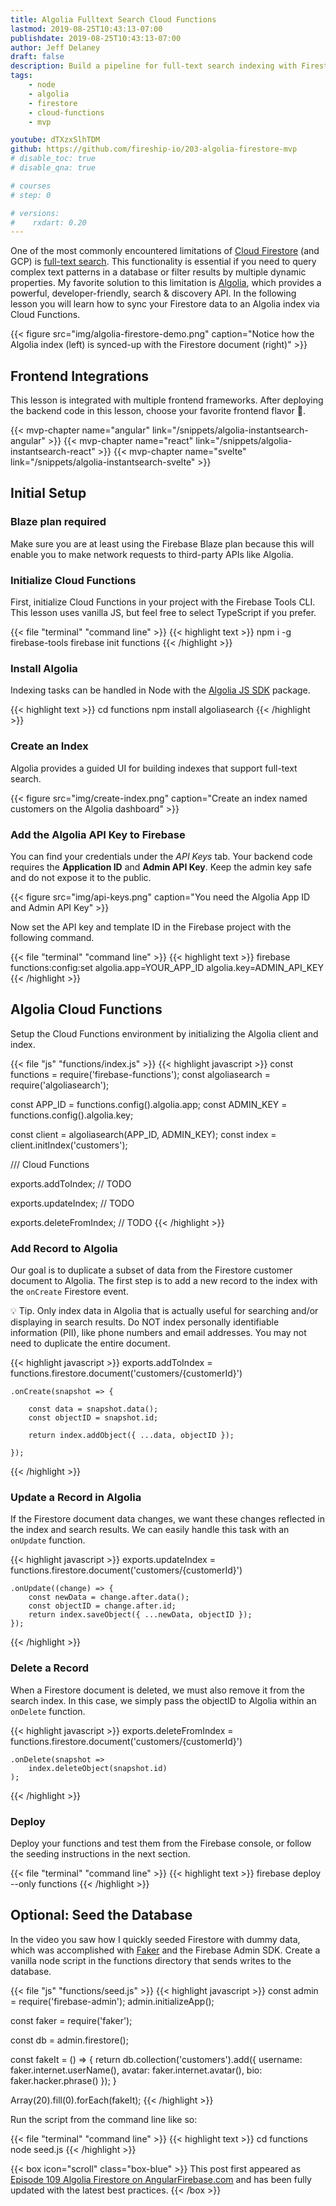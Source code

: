```yaml
---
title: Algolia Fulltext Search Cloud Functions
lastmod: 2019-08-25T10:43:13-07:00
publishdate: 2019-08-25T10:43:13-07:00
author: Jeff Delaney
draft: false
description: Build a pipeline for full-text search indexing with Firestore Cloud Functions
tags: 
    - node
    - algolia
    - firestore
    - cloud-functions
    - mvp

youtube: dTXzxSlhTDM
github: https://github.com/fireship-io/203-algolia-firestore-mvp
# disable_toc: true
# disable_qna: true

# courses
# step: 0

# versions:
#    rxdart: 0.20
---
```


One of the most commonly encountered limitations of [Cloud Firestore](https://firebase.google.com/docs/firestore) (and GCP) is [full-text search](https://en.wikipedia.org/wiki/Full-text_search). This functionality is essential if you need to query complex text patterns in a database or filter results by multiple dynamic properties. My favorite solution to this limitation is [Algolia](https://www.algolia.com/), which provides a powerful, developer-friendly, search & discovery API. In the following lesson you will learn how to sync your Firestore data to an Algolia index via Cloud Functions. 


{{< figure src="img/algolia-firestore-demo.png" caption="Notice how the Algolia index (left) is synced-up with the Firestore document (right)" >}}

## Frontend Integrations

This lesson is integrated with multiple frontend frameworks. After deploying the backend code in this lesson, choose your favorite frontend flavor 🍧. 

<nav>
    {{< mvp-chapter name="angular" link="/snippets/algolia-instantsearch-angular" >}}
    {{< mvp-chapter name="react" link="/snippets/algolia-instantsearch-react" >}}
    <!-- {{< mvp-chapter name="vue" link="/snippets/algolia-instantsearch-vue" >}} -->
    {{< mvp-chapter name="svelte" link="/snippets/algolia-instantsearch-svelte" >}}
    <!-- {{< mvp-chapter name="flutter" link="/snippets/algolia-instantsearch-flutter" >}} -->
</nav>

## Initial Setup

### Blaze plan required

Make sure you are at least using the Firebase Blaze plan because this will enable you to make network requests to third-party APIs like Algolia.

### Initialize Cloud Functions

First, initialize Cloud Functions in your project with the Firebase Tools CLI. This lesson uses vanilla JS, but feel free to select TypeScript if you prefer. 

{{< file "terminal" "command line" >}}
{{< highlight text >}}
npm i -g firebase-tools
firebase init functions
{{< /highlight >}}

### Install Algolia

Indexing tasks can be handled in Node with the [Algolia JS SDK](https://www.algolia.com/doc/api-client/getting-started/install/javascript/?language=javascript) package. 

{{< highlight text >}}
cd functions
npm install algoliasearch
{{< /highlight >}}

### Create an Index

Algolia provides a guided UI for building indexes that support full-text search. 

{{< figure src="img/create-index.png" caption="Create an index named customers on the Algolia dashboard" >}}

### Add the Algolia API Key to Firebase

You can find your credentials under the *API Keys* tab. Your backend code requires the **Application ID** and **Admin API Key**. Keep the admin key safe and do not expose it to the public. 

{{< figure src="img/api-keys.png" caption="You need the Algolia App ID and Admin API Key" >}}

Now set the API key and template ID in the Firebase project with the following command. 

{{< file "terminal" "command line" >}}
{{< highlight text >}}
firebase functions:config:set algolia.app=YOUR_APP_ID algolia.key=ADMIN_API_KEY
{{< /highlight >}}

## Algolia Cloud Functions

Setup the Cloud Functions environment by initializing the Algolia client and index. 

{{< file "js" "functions/index.js" >}}
{{< highlight javascript >}}
const functions = require('firebase-functions');
const algoliasearch = require('algoliasearch');

const APP_ID = functions.config().algolia.app;
const ADMIN_KEY = functions.config().algolia.key;

const client = algoliasearch(APP_ID, ADMIN_KEY);
const index = client.initIndex('customers');

/// Cloud Functions

exports.addToIndex; // TODO

exports.updateIndex; // TODO

exports.deleteFromIndex; // TODO
{{< /highlight >}}

### Add Record to Algolia

Our goal is to duplicate a subset of data from the Firestore customer document to Algolia. The first step is to add a new record to the index with the `onCreate` Firestore event. 

💡 Tip. Only index data in Algolia that is actually useful for searching and/or displaying in search results. Do NOT index personally identifiable information (PII), like phone numbers and email addresses. You may not need to duplicate the entire document. 

{{< highlight javascript >}}
exports.addToIndex = functions.firestore.document('customers/{customerId}')

    .onCreate(snapshot => {

        const data = snapshot.data();
        const objectID = snapshot.id;

        return index.addObject({ ...data, objectID });

    });
{{< /highlight >}}

### Update a Record in Algolia

If the Firestore document data changes, we want these changes reflected in the index and search results. We can easily handle this task with an `onUpdate` function. 

{{< highlight javascript >}}
exports.updateIndex = functions.firestore.document('customers/{customerId}')

    .onUpdate((change) => {
        const newData = change.after.data();
        const objectID = change.after.id;
        return index.saveObject({ ...newData, objectID });
    });
{{< /highlight >}}

### Delete a Record

When a Firestore document is deleted, we must also remove it from the search index. In this case, we simply pass the objectID to Algolia within an `onDelete` function.  

{{< highlight javascript >}}
exports.deleteFromIndex = functions.firestore.document('customers/{customerId}')

    .onDelete(snapshot => 
        index.deleteObject(snapshot.id)
    );
{{< /highlight >}}

### Deploy

Deploy your functions and test them from the Firebase console, or follow the seeding instructions in the next section. 

{{< file "terminal" "command line" >}}
{{< highlight text >}}
firebase deploy --only functions
{{< /highlight >}}

## Optional: Seed the Database

In the video you saw how I quickly seeded Firestore with dummy data, which was accomplished with [Faker](https://github.com/marak/Faker.js/) and the Firebase Admin SDK. Create a vanilla node script in the functions directory that sends writes to the database. 

{{< file "js" "functions/seed.js" >}}
{{< highlight javascript >}}
const admin = require('firebase-admin');
admin.initializeApp();

const faker = require('faker');

const db = admin.firestore();

const fakeIt = () => {
    return db.collection('customers').add({
        username: faker.internet.userName(),
        avatar: faker.internet.avatar(),
        bio: faker.hacker.phrase()
    });
}

Array(20).fill(0).forEach(fakeIt);
{{< /highlight >}}

Run the script from the command line like so:

{{< file "terminal" "command line" >}}
{{< highlight text >}}
cd functions
node seed.js
{{< /highlight >}}

{{< box icon="scroll" class="box-blue" >}}
This post first appeared as [Episode 109 Algolia Firestore on AngularFirebase.com](https://angularfirebase.com/lessons/algolia-firestore-quickstart-with-firebase-cloud-functions/) and has been fully updated with the latest best practices. 
{{< /box >}}

